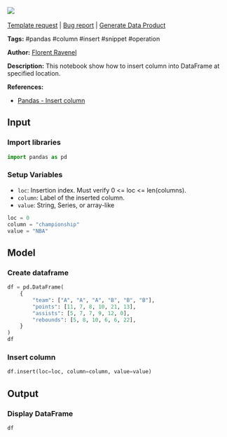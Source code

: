 <a href="https://app.naas.ai/user-redirect/naas/downloader?url=https://raw.githubusercontent.com/jupyter-naas/awesome-notebooks/master/Pandas/Pandas_Insert_column.ipynb" target="_parent"><img src="https://naasai-public.s3.eu-west-3.amazonaws.com/Open_in_Naas_Lab.svg"/></a><br><br><a href="https://github.com/jupyter-naas/awesome-notebooks/issues/new?assignees=&labels=&template=template-request.md&title=Tool+-+Action+of+the+notebook+">Template request</a> | <a href="https://github.com/jupyter-naas/awesome-notebooks/issues/new?assignees=&labels=bug&template=bug_report.md&title=Pandas+-+Insert+column:+Error+short+description">Bug report</a> | <a href="https://app.naas.ai/user-redirect/naas/downloader?url=https://raw.githubusercontent.com/jupyter-naas/awesome-notebooks/master/Naas/Naas_Start_data_product.ipynb" target="_parent">Generate Data Product</a>

**Tags:** #pandas #column #insert #snippet #operation

**Author:** [Florent Ravenel](https://www.linkedin.com/in/florent-ravenel/)

**Description:** This notebook show how to insert column into DataFrame at specified location.

**References:**
- [Pandas - Insert column](https://pandas.pydata.org/docs/reference/api/pandas.DataFrame.insert.html)

## Input

### Import libraries


```python
import pandas as pd
```

### Setup Variables
- `loc`: Insertion index. Must verify 0 <= loc <= len(columns).
- `column`: Label of the inserted column.
- `value`: String, Series, or array-like


```python
loc = 0
column = "championship"
value = "NBA"
```

## Model

### Create dataframe


```python
df = pd.DataFrame(
    {
        "team": ["A", "A", "A", "B", "B", "B"],
        "points": [11, 7, 8, 10, 21, 13],
        "assists": [5, 7, 7, 9, 12, 0],
        "rebounds": [5, 8, 10, 6, 6, 22],
    }
)
df
```

### Insert column


```python
df.insert(loc=loc, column=column, value=value)
```

## Output

### Display DataFrame


```python
df
```
